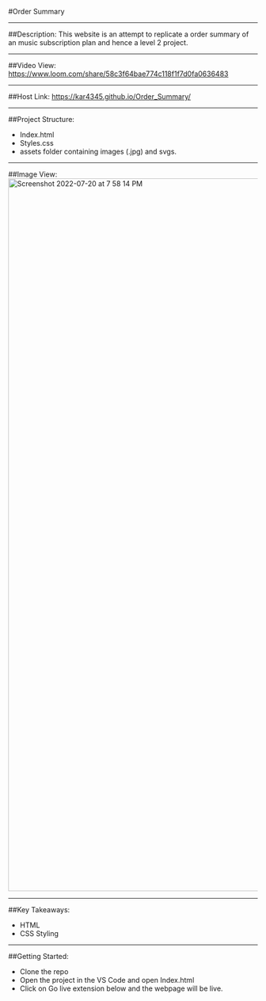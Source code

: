 #Order Summary

------------

##Description:
This website is an attempt to replicate a order summary of an music subscription plan and hence a level 2 project.

------------

##Video View:
https://www.loom.com/share/58c3f64bae774c118f1f7d0fa0636483

------------

##Host Link:
https://kar4345.github.io/Order_Summary/

------------

##Project Structure:
- Index.html
- Styles.css
- assets folder containing images (.jpg) and svgs.

------------

##Image View:
<img width="1440" alt="Screenshot 2022-07-20 at 7 58 14 PM" src="https://user-images.githubusercontent.com/103517760/180009213-42a73cf7-8c8e-41f0-9761-fd32bc1eae40.png">


------------

##Key Takeaways:
- HTML
- CSS Styling

------------

##Getting Started:
- Clone the repo
- Open the project in the VS Code and open Index.html
- Click on Go live extension below and the webpage will be live.
